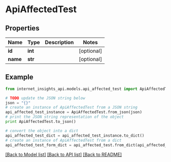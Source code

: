 # ApiAffectedTest


## Properties
Name | Type | Description | Notes
------------ | ------------- | ------------- | -------------
**id** | **int** |  | [optional] 
**name** | **str** |  | [optional] 

## Example

```python
from internet_insights_api.models.api_affected_test import ApiAffectedTest

# TODO update the JSON string below
json = "{}"
# create an instance of ApiAffectedTest from a JSON string
api_affected_test_instance = ApiAffectedTest.from_json(json)
# print the JSON string representation of the object
print ApiAffectedTest.to_json()

# convert the object into a dict
api_affected_test_dict = api_affected_test_instance.to_dict()
# create an instance of ApiAffectedTest from a dict
api_affected_test_form_dict = api_affected_test.from_dict(api_affected_test_dict)
```
[[Back to Model list]](../README.md#documentation-for-models) [[Back to API list]](../README.md#documentation-for-api-endpoints) [[Back to README]](../README.md)


